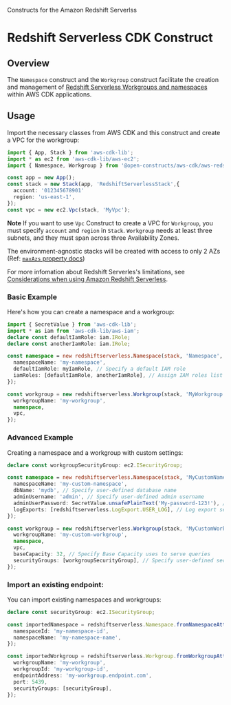 Constructs for the Amazon Redshift Serverlss

# Redshift Serverless CDK Construct

## Overview

The `Namespace` construct and the `Workgroup` construct facilitate the creation and management of [Redshift Serverless Workgroups and namespaces](https://docs.aws.amazon.com/redshift/latest/mgmt/serverless-workgroup-namespace.html) within AWS CDK applications.

## Usage

Import the necessary classes from AWS CDK and this construct and create a VPC for the workgroup:

```ts
import { App, Stack } from 'aws-cdk-lib';
import * as ec2 from 'aws-cdk-lib/aws-ec2';
import { Namespace, Workgroup } from '@open-constructs/aws-cdk/aws-redshiftserverless';

const app = new App();
const stack = new Stack(app, 'RedshiftServerlessStack',{
  account: '012345678901'
  region: 'us-east-1',
});
const vpc = new ec2.Vpc(stack, 'MyVpc');
```

**Note** If you want to use `Vpc` Construct to create a VPC for `Workgroup`, you must specify `account` and `region` in `Stack`.
`Workgroup` needs at least three subnets, and they must span across three Availability Zones.

The environment-agnostic stacks will be created with access to only 2 AZs (Ref: [`maxAzs` property docs](https://docs.aws.amazon.com/cdk/api/v2/docs/aws-cdk-lib.aws_ec2.Vpc.html#maxazs))

For more infomation about Redshift Serverles's limitations, see [Considerations when using Amazon Redshift Serverless](https://docs.aws.amazon.com/redshift/latest/mgmt/serverless-usage-considerations.html).

### Basic Example

Here's how you can create a namespace and a workgroup:

```ts
import { SecretValue } from 'aws-cdk-lib';
import * as iam from 'aws-cdk-lib/aws-iam';
declare const defaultIamRole: iam.IRole;
declare const anotherIamRole: iam.IRole;

const namespace = new redshiftserverless.Namespace(stack, 'Namespace', {
  namespaceName: 'my-namespace',
  defaultIamRole: myIamRole, // Specify a default IAM role
  iamRoles: [defaultIamRole, anotherIamRole], // Assign IAM roles list which must include default IAM Role
});

const workgroup = new redshiftserverless.Workgroup(stack, 'MyWorkgroup', {
  workgroupName: 'my-workgroup',
  namespace,
  vpc,
});
```

### Advanced Example

Creating a namespace and a workgroup with custom settings:

```ts
declare const workgroupSecurityGroup: ec2.ISecurityGroup;

const namespace = new redshiftserverless.Namespace(stack, 'MyCustomNamespace', {
  namespaceName: 'my-custom-namespace',
  dbName: 'mydb', // Specify user-defined database name
  adminUsername: 'admin', // Specify user-defined admin username
  adminUserPassword: SecretValue.unsafePlainText('My-password-123!'), // Specify user-defined admin password
  logExports: [redshiftserverless.LogExport.USER_LOG], // Log export settings
});

const workgroup = new redshiftserverless.Workgroup(stack, 'MyCustomWorkgroup', {
  workgroupName: 'my-custom-workgroup',
  namespace,
  vpc,
  baseCapacity: 32, // Specify Base Capacity uses to serve queries
  securityGroups: [workgroupSecurityGroup], // Specify user-defined security groups
});
```

### Import an existing endpoint:
You can import existing namespaces and workgroups:

```ts
declare const securityGroup: ec2.ISecurityGroup;

const importedNamespace = redshiftserverless.Namespace.fromNamespaceAttributes(stack, 'ImportedNamespace', {
  namespaceId: 'my-namespace-id',
  namespaceName: 'my-namespace-name',
});

const importedWorkgroup = redshiftserverless.Workgroup.fromWorkgroupAttributes(stack, 'ImportedWorkgroup', {
  workgroupName: 'my-workgroup',
  workgroupId: 'my-workgroup-id',
  endpointAddress: 'my-workgroup.endpoint.com',
  port: 5439,
  securityGroups: [securityGroup],
});
```
